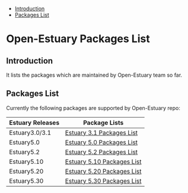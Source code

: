 
* [Introduction](#1)
* [Packages List](#2)


# Open-Estuary Packages List
## <a name="1">Introduction</a>  
It lists the packages which are maintained by Open-Estuary team so far.

## <a name="2">Packages List</a> 
Currently the following packages are supported by Open-Estuary repo:

|Estuary Releases|Package Lists|
|--|--|
|Estuary3.0/3.1|[Estuary 3.1 Packages List](https://github.com/open-estuary/distro-repo/blob/master/docs/packages_list_3.0.md)|
|Estuary5.0|[Estuary 5.0 Packages List](https://github.com/open-estuary/distro-repo/blob/master/docs/packages_list_5.0.md)|
|Estuary5.2|[Estuary 5.2 Packages List](https://github.com/open-estuary/distro-repo/blob/master/docs/packages_list_5.2.md)|
|Estuary5.10|[Estuary 5.10 Packages List](https://github.com/open-estuary/distro-repo/blob/master/docs/packages_list_5.10.md)|
|Estuary5.20|[Estuary 5.20 Packages List](https://github.com/open-estuary/distro-repo/blob/master/docs/packages_list_5.20.md)|
|Estuary5.30|[Estuary 5.30 Packages List](https://github.com/open-estuary/distro-repo/blob/master/docs/packages_list_5.30.md)|
